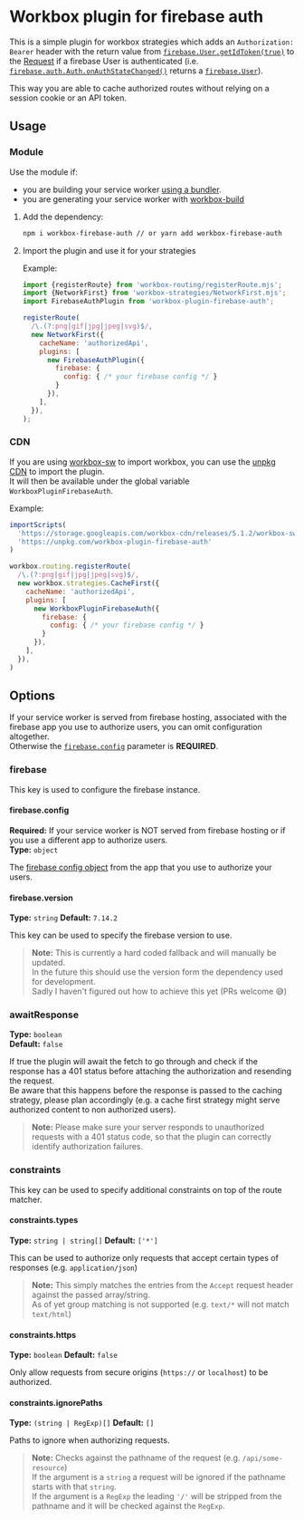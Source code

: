 # Workbox plugin for firebase auth

This is a simple plugin for workbox strategies which adds an `Authorization: Bearer` header with the return value from [`firebase.User.getIdToken(true)`](https://firebase.google.com/docs/reference/js/firebase.User#getidtoken) to the [Request](https://developer.mozilla.org/en-US/docs/Web/API/Request) if a firebase User is authenticated (i.e. [`firebase.auth.Auth.onAuthStateChanged()`](https://firebase.google.com/docs/reference/js/firebase.auth.Auth#onauthstatechanged) returns a [`firebase.User`](https://firebase.google.com/docs/reference/js/firebase.User)).

This way you are able to cache authorized routes without relying on a session cookie or an API token.

## Usage

### Module

Use the module if:

- you are building your service worker [using a bundler](https://developers.google.com/web/tools/workbox/guides/using-bundlers).
- you are generating your service worker with [workbox-build](https://developers.google.com/web/tools/workbox/modules/workbox-build)

1. Add the dependency:

   ```sh
   npm i workbox-firebase-auth // or yarn add workbox-firebase-auth
   ```

2. Import the plugin and use it for your strategies

   Example:

   ```js
   import {registerRoute} from 'workbox-routing/registerRoute.mjs';
   import {NetworkFirst} from 'workbox-strategies/NetworkFirst.mjs';
   import FirebaseAuthPlugin from 'workbox-plugin-firebase-auth';

   registerRoute(
     /\.(?:png|gif|jpg|jpeg|svg)$/,
     new NetworkFirst({
       cacheName: 'authorizedApi',
       plugins: [
         new FirebaseAuthPlugin({
           firebase: {
             config: { /* your firebase config */ }
           }
         }),
       ],
     }),
   );
   ```

### CDN

If you are using [workbox-sw](https://developers.google.com/web/tools/workbox/modules/workbox-sw) to import workbox, you can use the [unpkg CDN](https://unpkg.com/) to import the plugin.  
It will then be available under the global variable `WorkboxPluginFirebaseAuth`.

Example:

```js
importScripts(
  'https://storage.googleapis.com/workbox-cdn/releases/5.1.2/workbox-sw.js',
  'https://unpkg.com/workbox-plugin-firebase-auth'
)

workbox.routing.registerRoute(
  /\.(?:png|gif|jpg|jpeg|svg)$/,
  new workbox.strategies.CacheFirst({
    cacheName: 'authorizedApi',
    plugins: [
      new WorkboxPluginFirebaseAuth({
        firebase: {
          config: { /* your firebase config */ }
        }
      }),
    ],
  }),
)
```

## Options

If your service worker is served from firebase hosting, associated with the firebase app you use to authorize users, you can omit configuration altogether.  
Otherwise the [`firebase.config`](#firebaseconfig) parameter is **REQUIRED**.

### firebase

This key is used to configure the firebase instance.

#### firebase.config

**Required:** If your service worker is NOT served from firebase hosting or if you use a different app to authorize users.  
**Type:** `object`

The [firebase config object](https://firebase.google.com/docs/web/setup?authuser=0#config-object) from the app that you use to authorize your users.

#### firebase.version

**Type:** `string`
**Default:** `7.14.2`

This key can be used to specify the firebase version to use.

> **Note:** This is currently a hard coded fallback and will manually be updated.  
> In the future this should use the version form the dependency used for development.  
> Sadly I haven't figured out how to achieve this yet (PRs welcome :sweat_smile:)

### awaitResponse

**Type:** `boolean`  
**Default:** `false`

If true the plugin will await the fetch to go through and check if the response has a 401 status before attaching the authorization and resending the request.  
Be aware that this happens before the response is passed to the caching strategy, please plan accordingly (e.g. a cache first strategy might serve authorized content to non authorized users).

> **Note:** Please make sure your server responds to unauthorized requests with a 401 status code, so that the plugin can correctly identify authorization failures.

### constraints

This key can be used to specify additional constraints on top of the route matcher.

#### constraints.types

**Type:** `string | string[]`
**Default:** `['*']`

This can be used to authorize only requests that accept certain types of responses (e.g. `application/json`)

> **Note:** This simply matches the entries from the `Accept` request header against the passed array/string.  
> As of yet group matching is not supported (e.g. `text/*` will not match `text/html`)

#### constraints.https

**Type:** `boolean`
**Default:** `false`

Only allow requests from secure origins (`https://` or `localhost`) to be authorized.

#### constraints.ignorePaths

**Type:** `(string | RegExp)[]`
**Default:** `[]`

Paths to ignore when authorizing requests.  

> **Note:** Checks against the pathname of the request (e.g. `/api/some-resource`)  
> If the argument is a `string` a request will be ignored if the pathname starts with that `string`.  
> If the argument is a `RegExp` the leading `'/'` will be stripped from the pathname and it will be checked against the `RegExp`.
